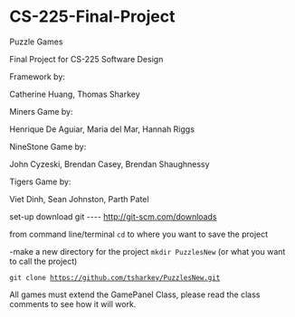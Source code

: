 # CS-225-Final-Project
Puzzle Games

Final Project for CS-225 Software Design

Framework by:

Catherine Huang, Thomas Sharkey

Miners Game by:

Henrique De Aguiar, Maria del Mar, Hannah Riggs

NineStone Game by:

John Cyzeski, Brendan Casey, Brendan Shaughnessy

Tigers Game by:

Viet Dinh, Sean Johnston, Parth Patel


set-up
download git
---- http://git-scm.com/downloads

from command line/terminal
<code>cd</code> to where you want to save the project

-make a new directory for the project
<code>mkdir PuzzlesNew</code> (or what you want to call the project)

<code>git clone https://github.com/tsharkey/PuzzlesNew.git</code>


All games must extend the GamePanel Class, please read the class comments
to see how it will work.



